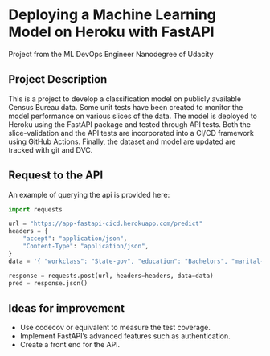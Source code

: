 # Deploying a Machine Learning Model on Heroku with FastAPI

Project from the ML DevOps Engineer Nanodegree of Udacity

## Project Description
This is a project to develop a classification model on publicly available Census Bureau data. 
Some unit tests have been created to monitor the model performance on various slices of the data. The model is deployed to Heroku using the FastAPI package and tested through API tests. Both the slice-validation and the API tests are incorporated into a CI/CD framework using GitHub Actions.
Finally, the dataset and model are updated are tracked with git and DVC.

## Request to the API
An example of querying the api is provided here:
```python
import requests

url = "https://app-fastapi-cicd.herokuapp.com/predict"
headers = {
    "accept": "application/json",
    "Content-Type": "application/json",
}
data = '{ "workclass": "State-gov", "education": "Bachelors", "marital-status": "Never-married", "occupation": "Adm-clerical", "relationship": "Not-in-family", "race": "White", "sex": "Male", "native-country": "United-States" }'

response = requests.post(url, headers=headers, data=data)
pred = response.json()
```
## Ideas for improvement
- Use codecov or equivalent to measure the test coverage.
- Implement FastAPI’s advanced features such as authentication.
- Create a front end for the API.
